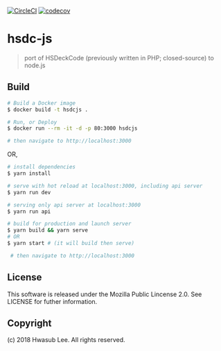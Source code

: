 [![CircleCI](https://circleci.com/gh/hwasub/node-hsdc/tree/master.svg?style=shield)](https://circleci.com/gh/hwasub/node-hsdc/tree/master) [![codecov](https://codecov.io/gh/hwasub/node-hsdc/branch/master/graph/badge.svg)](https://codecov.io/gh/hwasub/node-hsdc)

# hsdc-js

> port of HSDeckCode (previously written in PHP; closed-source) to node.js

## Build

``` bash
# Build a Docker image
$ docker build -t hsdcjs .

# Run, or Deploy
$ docker run --rm -it -d -p 80:3000 hsdcjs

# then navigate to http://localhost:3000
```

OR,

``` bash
# install dependencies
$ yarn install

# serve with hot reload at localhost:3000, including api server
$ yarn run dev

# serving only api server at localhost:3000
$ yarn run api

# build for production and launch server
$ yarn build && yarn serve
# OR
$ yarn start # (it will build then serve)

 # then navigate to http://localhost:3000
```

## License

This software is released under the Mozilla Public Lincense 2.0. See LICENSE for futher information.

## Copyright

(c) 2018 Hwasub Lee. All rights reserved.
